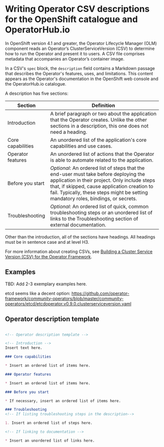 # Writing Operator CSV descriptions for the OpenShift catalogue and OperatorHub.io

In OpenShift version 4.1 and greater, the Operator Lifecycle Manager (OLM) component reads an Operator’s ClusterServiceVersion (CSV) to determine how to run the Operator and present it to users. A CSV file comprises metadata that accompanies an Operator’s container image.

In a CSV's `spec` block, the `description` field contains a Markdown passage that describes the Operator's features, uses, and limitations. This content appears as the Operator's documentation in the OpenShift web console and the OperatorHub.io catalogue.

A description has five sections:

| Section   |  Definition |
|-----------|---------------|
| Introduction | A brief paragraph or two about the application that the Operator creates. Unlike the other sections in a description, this one does not need a heading. |
| Core capabilities | An unordered list of the application's core capabilities and use cases. |
| Operator features | An unordered list of actions that the Operator is able to automate related to the application. |
| Before you start | _Optional_: An ordered list of steps that the end-user must take before deploying the application in their project. Only include steps that, if skipped, cause application creation to fail. Typically, these steps might be setting mandatory roles, bindings, or secrets. |
| Troubleshooting | _Optional_: An ordered list of quick, common troubleshooting steps or an unordered list of links to the Troubleshooting section of external documentation. |

Other than the introduction, all of the sections have headings. All headings must be in sentence case and at level H3.

For more information about creating CSVs, see [Building a Cluster Service Version (CSV) for the Operator Framework](https://github.com/operator-framework/operator-lifecycle-manager/blob/master/Documentation/design/building-your-csv.md).

## Examples

TBD: Add 2-3 exemplary examples here.

etcd seems like a decent option: https://github.com/operator-framework/community-operators/blob/master/community-operators/etcd/etcdoperator.v0.9.0.clusterserviceversion.yaml

## Operator description template

```markdown

<!-- Operator description template -->

<!-- Introduction -->
Insert text here.

### Core capabilities

* Insert an ordered list of items here.

### Operator features

* Insert an ordered list of items here. 

### Before you start

* If necessary, insert an ordered list of items here.

### Troubleshooting
<!-- If listing troubleshooting steps in the description-->

1. Insert an ordered list of steps here.

<!-- If linking to documentation -->

* Insert an unordered list of links here.


```